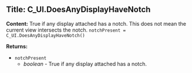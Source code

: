 ## Title: C_UI.DoesAnyDisplayHaveNotch

**Content:**
True if any display attached has a notch. This does not mean the current view intersects the notch.
`notchPresent = C_UI.DoesAnyDisplayHaveNotch()`

**Returns:**
- `notchPresent`
  - *boolean* - True if any display attached has a notch.